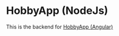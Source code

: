 # HobbyApp (NodeJs)
This is the backend for [HobbyApp (Angular)](https://github.com/olaoluwa-98/hobby-app-angular)

